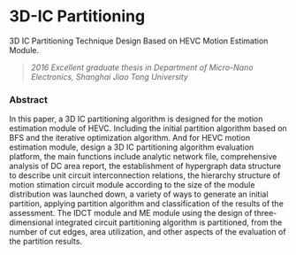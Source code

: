 # 3D-IC Partitioning

3D IC Partitioning Technique Design Based on HEVC Motion Estimation Module.

> *2016 Excellent graduate thesis in Department of Micro-Nano Electronics, Shanghai Jiao Tong University* 

### Abstract

In this paper, a 3D IC partitioning algorithm is designed for the motion estimation module of HEVC.  Including the initial partition algorithm based on BFS and the iterative optimization algorithm. And for HEVC motion estimation module, design a 3D IC partitioning algorithm evaluation platform, the main functions include analytic network file, comprehensive analysis of DC area report, the establishment of hypergraph data structure to describe unit circuit interconnection relations, the hierarchy structure of motion stimation circuit module according to the size of the module distribution was launched down, a variety of ways to generate an initial partition, applying partition algorithm and classification of the results of the assessment. The IDCT module and ME module using the design of three-dimensional integrated circuit partitioning algorithm is partitioned, from the number of cut edges, area utilization, and other aspects of the evaluation of the partition results. 